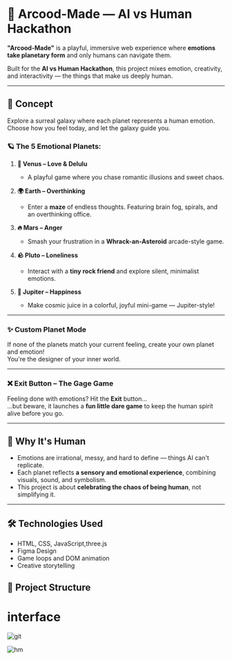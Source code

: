 # 🌌 Arcood-Made — AI vs Human Hackathon

**"Arcood-Made"** is a playful, immersive web experience where **emotions take planetary form** and only humans can navigate them.

Built for the **AI vs Human Hackathon**, this project mixes emotion, creativity, and interactivity — the things that make us deeply human.

---

## 🚀 Concept

Explore a surreal galaxy where each planet represents a human emotion.  
Choose how you feel today, and let the galaxy guide you.

### 🪐 The 5 Emotional Planets:

1. **💖 Venus – Love & Delulu**
   - A playful game where you chase romantic illusions and sweet chaos.

2. **🌍 Earth – Overthinking**
   - Enter a **maze** of endless thoughts. Featuring brain fog, spirals, and an overthinking office.

3. **🔥 Mars – Anger**
   - Smash your frustration in a **Whrack-an-Asteroid** arcade-style game.

4. **🪨 Pluto – Loneliness**
   - Interact with a **tiny rock friend** and explore silent, minimalist emotions.

5. **🍊 Jupiter – Happiness**
   - Make cosmic juice in a colorful, joyful mini-game — Jupiter-style!

---

### ✨ Custom Planet Mode

If none of the planets match your current feeling, create your own planet and emotion!  
You're the designer of your inner world.

---

### ❌ Exit Button – The Gage Game

Feeling done with emotions? Hit the **Exit** button…  
…but beware, it launches a **fun little dare game** to keep the human spirit alive before you go.

---

## 🧠 Why It's Human

- Emotions are irrational, messy, and hard to define — things AI can't replicate.
- Each planet reflects **a sensory and emotional experience**, combining visuals, sound, and symbolism.
- This project is about **celebrating the chaos of being human**, not simplifying it.

---

## 🛠️ Technologies Used

- HTML, CSS, JavaScript,three.js
- Figma Design
- Game loops and DOM animation
- Creative storytelling

## 📁 Project Structure







# interface 
![git](https://github.com/user-attachments/assets/d98f4e2e-4f7c-46e6-9c16-0782b38b88ff)

![hm](https://github.com/user-attachments/assets/2e60cc51-7b0e-40aa-a117-361db233c049)

